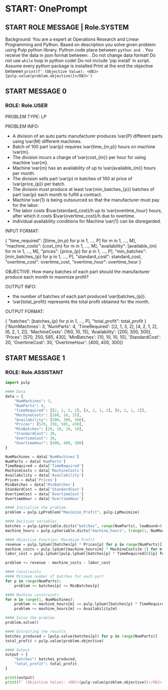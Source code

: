 # START: OnePrompt 
## START ROLE MESSAGE | Role.SYSTEM 
Background: You are a expert at Operations Research and Linear Programming and Python. Based on description you solve given problem using Pulp python library. Python code place between ```python and ```. You receive the data in json format between: <DATA></DATA>. Do not change data format! Do not use `while` loop in python code! Do not include 'pip install' in script. Assume every python package is installed Print at the end the objective between <OBJ></OBJ> `print(f' (Objective Value): <OBJ>{pulp.value(problem.objective)}</OBJ>')`  
## START MESSAGE 0 
### ROLE: Role.USER
<DESCRIPTION>
PROBLEM TYPE: LP

PROBLEM INFO:

- A division of an auto parts manufacturer produces \var{P} different parts using \var{M} different machines.
- Batch of 100 part \var{p} requires \var{time_{m,p}} hours on machine \var{m}.
- The division incurs a charge of \var{cost_{m}} per hour for using machine \var{m}.
- Machine \var{m} has an availability of up to \var{available_{m}} hours per month.
- The division sells part \var{p} in batches of 100 at price of \var{price_{p}} per batch.
- The division must produce at least \var{min_batches_{p}} batches of part \var{p} each month to fulfill a contract.
- Machine \var{1} is being outsourced so that the manufacturer must pay for the labor.
- The labor costs $\var{standard_cost}/h up to \var{overtime_hour} hours, after which it costs $\var{overtime_cost}/h due to overtime.
- Individual availability conditions for Machine \var{1} can be disregarded.

INPUT FORMAT: 

{
    "time_required": [[time_{m,p} for p in 1, ..., P] for m in 1, ..., M],
    "machine_costs": [cost_{m} for m in 1, ..., M],
    "availability": [available_{m} for m in 1, ..., M],
    "prices": [price_{p} for p in 1, ..., P],
    "min_batches": [min_batches_{p} for p in 1, ..., P],
    "standard_cost": standard_cost,
    "overtime_cost": overtime_cost,
    "overtime_hour": overtime_hour
}

OBJECTIVE: How many batches of each part should the manufacturer produce each month to maximize profit?

OUTPUT INFO:

- the number of batches of each part produced \var{batches_{p}}.
- \var{total_profit} represents the total profit obtained for the month.

OUTPUT FORMAT:

{
    "batches": [batches_{p} for p in 1, ..., P],
    "total_profit": total_profit
}
</DESCRIPTION>
<DATA>
{'NumMachines': 3, 'NumParts': 4, 'TimeRequired': [[2, 1, 3, 2], [4, 2, 1, 2], [6, 2, 1, 2]], 'MachineCosts': [160, 10, 15], 'Availability': [200, 300, 500], 'Prices': [570, 250, 585, 430], 'MinBatches': [10, 10, 10, 10], 'StandardCost': 20, 'OvertimeCost': 30, 'OvertimeHour': [400, 400, 300]}</DATA>


## START MESSAGE 1 
### ROLE: Role.ASSISTANT
```python
import pulp

#### Data
data = {
    "NumMachines": 3,
    "NumParts": 4,
    "TimeRequired": [[2, 1, 3, 2], [4, 2, 1, 2], [6, 2, 1, 2]],
    "MachineCosts": [160, 10, 15],
    "Availability": [200, 300, 500],
    "Prices": [570, 250, 585, 430],
    "MinBatches": [10, 10, 10, 10],
    "StandardCost": 20,
    "OvertimeCost": 30,
    "OvertimeHour": [400, 400, 300]
}

NumMachines = data['NumMachines']
NumParts = data['NumParts']
TimeRequired = data['TimeRequired']
MachineCosts = data['MachineCosts']
Availability = data['Availability']
Prices = data['Prices']
MinBatches = data['MinBatches']
StandardCost = data['StandardCost']
OvertimeCost = data['OvertimeCost']
OvertimeHour = data['OvertimeHour']

#### Initialize the problem
problem = pulp.LpProblem("Maximize_Profit", pulp.LpMaximize)

#### Decision variables
batches = pulp.LpVariable.dicts("batches", range(NumParts), lowBound=0, cat='Continuous')
machine_hours = pulp.LpVariable.dicts("machine_hours", (range(1, NumMachines)), lowBound=0, cat='Continuous')

#### Objective Function: Maximize Profit
revenue = pulp.lpSum([batches[p] * Prices[p] for p in range(NumParts)])
machine_costs = pulp.lpSum([machine_hours[m] * MachineCosts[m-1] for m in range(1, NumMachines)])
labor_cost = pulp.lpSum([pulp.lpSum([batches[p] * TimeRequired[0][p] for p in range(NumParts)]) * (StandardCost if pulp.lpSum([batches[p] * TimeRequired[0][p] for p in range(NumParts)]) <= OvertimeHour[0] else OvertimeCost)])

problem += revenue - machine_costs - labor_cost

#### Constraints
#### Minimum number of batches for each part
for p in range(NumParts):
    problem += batches[p] >= MinBatches[p]

#### Machine constraints
for m in range(1, NumMachines):
    problem += machine_hours[m] == pulp.lpSum([batches[p] * TimeRequired[m][p] for p in range(NumParts)])
    problem += machine_hours[m] <= Availability[m]

#### Solve the problem
problem.solve()

#### Extracting the results
batches_produced = [pulp.value(batches[p]) for p in range(NumParts)]
total_profit = pulp.value(problem.objective)

#### Output
output = {
    "batches": batches_produced,
    "total_profit": total_profit
}

print(output)
print(f' (Objective Value): <OBJ>{pulp.value(problem.objective)}</OBJ>')
```

